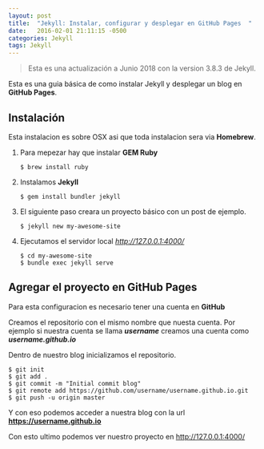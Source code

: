 ```yaml
---
layout: post
title:  "Jekyll: Instalar, configurar y desplegar en GitHub Pages  "
date:   2016-02-01 21:11:15 -0500
categories: Jekyll
tags: Jekyll
---
```

> Esta es una actualización a Junio 2018 con la version 3.8.3 de Jekyll.

Esta es una guia básica de como instalar Jekyll y desplegar un blog en **GitHub Pages**.

## Instalación 

Esta instalacion es sobre OSX asi que toda instalacion sera via **Homebrew**.

1. Para mepezar hay que instalar **GEM Ruby**
	```terminal
	$ brew install ruby
	```
2. Instalamos **Jekyll**
	```terminal
	$ gem install bundler jekyll
	```
3. El siguiente paso creara un proyecto básico con un post de ejemplo.
	```
	$ jekyll new my-awesome-site
	```
4. Ejecutamos el servidor local _http://127.0.0.1:4000/_
	```terminal
	$ cd my-awesome-site
	$ bundle exec jekyll serve
	```

## Agregar el proyecto en GitHub Pages

Para esta configuracion es necesario tener una cuenta en **GitHub**

Creamos el repositorio con el mismo nombre que nuesta cuenta.
Por ejemplo si nuestra cuenta se llama **_username_** creamos una cuenta como **_username.github.io_**

Dentro de nuestro blog inicializamos el repositorio.
```terminal
$ git init
$ git add .
$ git commit -m "Initial commit blog"
$ git remote add https://github.com/username/username.github.io.git
$ git push -u origin master
```

Y con eso podemos acceder a nuestra blog con la url **https://username.github.io**

Con esto ultimo podemos ver nuestro proyecto en http://127.0.0.1:4000/

